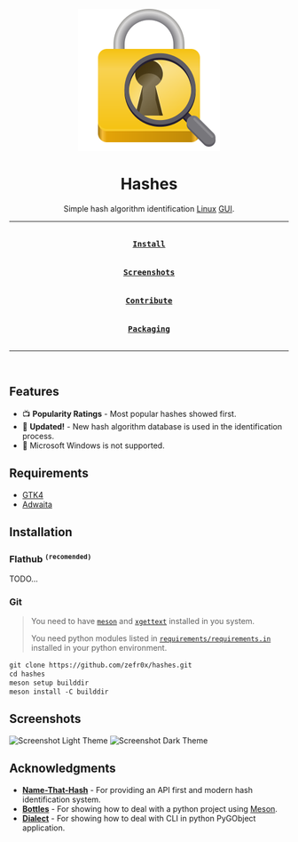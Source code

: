<div align = center>

![Logo](data/icons/io.github.zefr0x.hashes.svg)

<h1>Hashes</h1>

Simple hash algorithm identification [Linux](https://en.wikipedia.org/wiki/Linux) [GUI](https://en.wikipedia.org/wiki/Graphical_user_interface).

---

[<kbd><br><b>Install</b><br><br></kbd>](#installation)
[<kbd><br><b>Screenshots</b><br><br></kbd>](#screenshots)
[<kbd><br><b>Contribute</b><br><br></kbd>](CONTRIBUTING.md)
[<kbd><br><b>Packaging</b><br><br></kbd>](PACKAGING.md)

---

<br>

</div>

## Features

- 📺 **Popularity Ratings** - Most popular hashes showed first.
- 👵 **Updated\!** - New hash algorithm database is used in the identification process.
- 🚫 Microsoft Windows is not supported.

## Requirements

- [GTK4](https://www.gtk.org/)
- [Adwaita](https://gitlab.gnome.org/GNOME/libadwaita/)

## Installation

### Flathub <sup>`(recomended)`</sup>

TODO...

### Git

> You need to have [`meson`](https://mesonbuild.com/) and [`xgettext`](https://www.gnu.org/software/gettext/) installed in you system.
>
> You need python modules listed in [`requirements/requirements.in`](requirements/requirements.in) installed in your python environment.

```shell
git clone https://github.com/zefr0x/hashes.git
cd hashes
meson setup builddir
meson install -C builddir
```

## Screenshots

![Screenshot Light Theme](https://github.com/zefr0x/hashes/assets/65136727/8c90e854-6ed1-4a35-aa56-b82739819ac3)
![Screenshot Dark Theme](https://github.com/zefr0x/hashes/assets/65136727/84de462b-b875-4dd4-9703-8104130873a3)

## Acknowledgments

- **[Name-That-Hash](https://github.com/HashPals/Name-That-Hash)** - For providing an API first and modern hash identification system.
- **[Bottles](https://github.com/bottlesdevs/Bottles)** - For showing how to deal with a python project using [Meson](https://mesonbuild.com/).
- **[Dialect](https://github.com/dialect-app/dialect)** - For showing how to deal with CLI in python PyGObject application.
